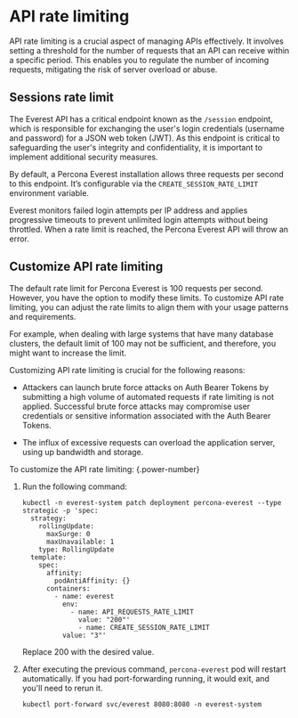# API rate limiting


API rate limiting is a crucial aspect of managing APIs effectively. It involves setting a threshold for the number of requests that an API can receive within a specific period. This enables you to regulate the number of incoming requests, mitigating the risk of server overload or abuse. 


## Sessions rate limit

The Everest API has a critical endpoint known as the `/session` endpoint, which is responsible for exchanging the user's login credentials (username and password) for a JSON web token (JWT). As this endpoint is critical to safeguarding the user's integrity and confidentiality, it is important to implement additional security measures.

By default, a Percona Everest installation allows three requests per second to this endpoint. It’s configurable via the `CREATE_SESSION_RATE_LIMIT` environment variable.

Everest monitors failed login attempts per IP address and applies progressive timeouts to prevent unlimited login attempts without being throttled. When a rate limit is reached, the Percona Everest API will throw an error.

  
## Customize API rate limiting

The default rate limit for Percona Everest is 100 requests per second. However, you have the option to modify these limits. To customize API rate limiting, you can adjust the rate limits to align them with your usage patterns and requirements.

For example, when dealing with large systems that have many database clusters, the default limit of 100 may not be sufficient, and therefore, you might want to increase the limit.

Customizing API rate limiting is crucial for the following reasons:

- Attackers can launch brute force attacks on Auth Bearer Tokens by submitting a high volume of automated requests if rate limiting is not applied. Successful brute force attacks may compromise user credentials or sensitive information associated with the Auth Bearer Tokens.

- The influx of excessive requests can overload the application server, using up bandwidth and storage.


To customize the API rate limiting:
{.power-number}

1. Run the following command:

    ```
    kubectl -n everest-system patch deployment percona-everest --type strategic -p 'spec:
      strategy:
        rollingUpdate:
          maxSurge: 0
          maxUnavailable: 1
        type: RollingUpdate
      template:
        spec:
          affinity:
            podAntiAffinity: {}
          containers:
            - name: everest
              env:
                - name: API_REQUESTS_RATE_LIMIT
                  value: "200"' 
                  - name: CREATE_SESSION_RATE_LIMIT
              value: "3"' 
    ```

    Replace 200 with the desired value.

2. After executing the previous command, `percona-everest` pod will restart automatically. If you had port-forwarding running, it would exit, and you'll need to rerun it.

      ```
      kubectl port-forward svc/everest 8080:8080 -n everest-system
      ```








